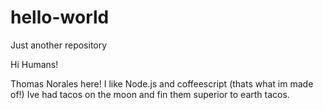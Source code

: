 # hello-world
Just another repository 

Hi Humans!

Thomas Norales here! I like Node.js and coffeescript (thats what im made of!)
Ive had tacos on the moon and fin them superior to earth tacos.
